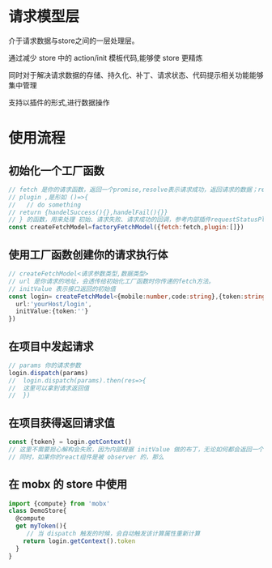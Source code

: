 # 请求模型层
  介于请求数据与store之间的一层处理层。

  通过减少 store 中的 action/init 模板代码,能够使 store 更精炼

  同时对于解决请求数据的存储、持久化、补丁、请求状态、代码提示相关功能能够集中管理

  支持以插件的形式,进行数据操作
# 使用流程
## 初始化一个工厂函数
```js
// fetch 是你的请求函数，返回一个promise,resolve表示请求成功，返回请求的数据；reject 表示请求失败，返回错误原因
// plugin ,是形如 ()=>{
//   // do something
// return {handelSuccess(){},handelFail(){}}
// } 的函数，用来处理 初始、请求失败、请求成功的回调，参考内部插件requestStatusPlugin 的实现。
const createFetchModel=factoryFetchModel({fetch:fetch,plugin:[]})
```
## 使用工厂函数创建你的请求执行体
```ts
// createFetchModel<请求参数类型,数据类型>
// url 是你请求的地址，会透传给初始化工厂函数时你传递的fetch方法。
// initValue 表示接口返回的初始值
const login= createFetchModel<{mobile:number,code:string},{token:string}>({
  url:'yourHost/login',
  initValue:{token:''}
})
```
## 在项目中发起请求
```ts
// params 你的请求参数
login.dispatch(params)
//  login.dispatch(params).then(res=>{
//  这里可以拿到请求返回值
//  })
```
## 在项目获得返回请求值
```ts
const {token} = login.getContext()
// 这里不需要担心解构会失败，因为内部根据 initValue 做的布丁，无论如何都会返回一个{ token }的对象结构
// 同时，如果你的react组件是被 observer 的，那么
```
## 在 mobx 的 store 中使用
```ts
import {compute} from 'mobx'
class DemoStore{
  @compute
  get myToken(){
     // 当 dispatch 触发的时候，会自动触发该计算属性重新计算
    return login.getContext().token
  }
}
```